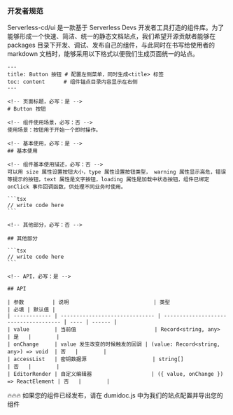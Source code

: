 ### 开发者规范

Serverless-cd/ui 是一款基于 Serverless Devs 开发者工具打造的组件库。为了能够形成一个快速、简洁、统一的静态文档站点，我们希望开源贡献者能够在 packages 目录下开发、调试、发布自己的组件，与此同时在书写给使用者的 markdown 文档时，能够采用以下格式以便我们生成页面统一的站点。

````
---
title: Button 按钮 # 配置左侧菜单，同时生成<title> 标签
toc: content      # 组件锚点目录内容显示在右侧
---

<!-- 页面标题，必写：是 -->
# Button 按钮

<!-- 组件使用场景，必写：否 -->
使用场景：按钮用于开始一个即时操作。

<!-- 基本使用，必写：是 -->
## 基本使用

<!-- 组件基本使用描述，必写：否 -->
可以用 size 属性设置按钮大小，type 属性设置按钮类型， warning 属性显示高危，错误等提示的按钮，text 属性是文字按钮，loading 属性是加载中状态按钮，组件已绑定 onClick 事件回调函数，供处理不同业务时使用。

```tsx
// write code here
```

<!-- 其他部分，必写：否 -->

## 其他部分

```tsx
// write code here
```

<!-- API，必写：是 -->

## API

| 参数         | 说明                           | 类型                                  | 必填 | 默认值 |
| ------------ | ------------------------------ | ------------------------------------- | ---- | ------ |
| value        | 当前值                         | Record<string, any>                   | 是   |        |
| onChange     | value 发生改变的时候触发的回调 | (value: Record<string, any>) => void  | 否   |        |
| accessList   | 密钥数据源                     | string[]                              | 否   |        |
| EditorRender | 自定义编辑器                   | ({ value, onChange }) => ReactElement | 否   |        |

````

🔥🔥🔥 如果您的组件已经发布，请在 dumidoc.js 中为我们的站点配置并导出您的组件
